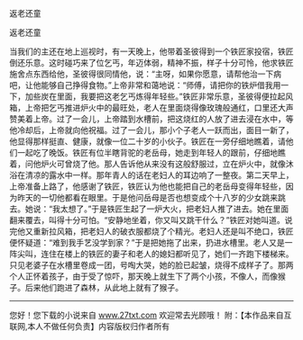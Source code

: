 返老还童

返老还童 

当我们的主还在地上巡视时，有一天晚上，他带着圣彼得到一个铁匠家投宿，铁匠倒还乐意。这时碰巧来了位乞丐，年迈体弱，精神不振，样子十分可怜，他求铁匠施舍点东西给他，圣彼得很同情他，说：“主呀，如果你愿意，请帮他治一下病吧，让他能够自己挣得食物。”上帝非常和蔼地说：“师傅，请把你的铁炉借我用一下，加些炭在里面，我要把这老乞丐炼得年轻些。”铁匠非常乐意，圣彼得便拉起风箱，上帝把乞丐推进炉火中的最旺处，老人在里面烧得像玫瑰般通红，口里还大声赞美着上帝。过了一会儿，上帝踏到水槽前，把这烧红的人放了进去浸在水中，等他冷却后，上帝就向他祝福。过了一会儿，那小个子老人一跃而出，面目一新了，他显得那样挺直、健康，就像一位二十岁的小伙子。铁匠在一旁仔细地瞧着，请他们一起吃了晚饭。铁匠有位半瞎背驼的老岳母，她走到年轻人的跟前，仔细地瞧着，问他炉火可曾烧了他。那人告诉他从来没有这般舒服过，立在炉火中，就像沐浴在清凉的露水中一样。那年青人的话在老妇人的耳边响了一整夜。第二天早上，上帝准备上路了，他感谢了铁匠，铁匠认为他也能把自己的老岳母变得年轻些，因为昨天的一切他都看在眼里。于是他问岳母是否也想变成个十八岁的少女跳来跳去。她说：“我太想了。”于是铁匠生起了一炉大火，把老妇人推了进去。她在里面翻来覆去，叫得十分可怕。“安静地坐着，你又叫又跳干什么？”铁匠对她叫道。说完他又重新拉风箱，把老妇人的破衣服都烧了个精光。老妇人还是叫不绝口，铁匠便怀疑道：“难到我手艺没学到家？”于是把她拖了出来，扔进水槽里。老人又是一阵尖叫，连住在楼上的铁匠的妻子和老人的媳妇都听见了，她们一齐跑下楼梯来。只见老婆子在水槽里卷成一团，号啕大哭，她的脸已起皱，烧得不成样子了。那两个人正怀着孩子，由于受了惊吓，那天晚上就生下了两个小孩，不像人，而像猴子。后来他们跑进了森林，从此地上就有了猴子。 

                  
--------------------
您好！您下载的小说来自 www.27txt.com 欢迎常去光顾哦！
附：【本作品来自互联网,本人不做任何负责】内容版权归作者所有